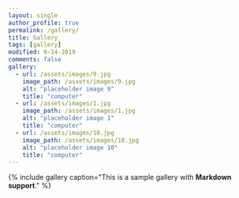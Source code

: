 ```yaml
---
layout: single
author_profile: true
permalink: /gallery/
title: Gallery
tags: [gallery]
modified: 9-14-2019
comments: false
gallery:
  - url: /assets/images/9.jpg
    image_path: /assets/images/9.jpg
    alt: "placeholder image 9"
    title: "computer"
  - url: /assets/images/1.jpg
    image_path: /assets/images/1.jpg
    alt: "placeholder image 1"
    title: "computer"  
  - url: /assets/images/10.jpg
    image_path: /assets/images/10.jpg
    alt: "placeholder image 10"
    title: "computer"   
---
```


{% include gallery caption="This is a sample gallery with **Markdown support**." %}

